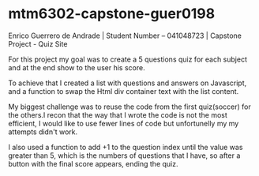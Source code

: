 # mtm6302-capstone-guer0198
Enrico Guerrero de Andrade | 
Student Number – 041048723 |
Capstone Project - Quiz Site

For this project my goal was to create a 5 questions quiz for each subject and at the end show to the user his score.

To achieve that I created a list with questions and answers on Javascript, and a function to swap the Html div container text with the list content.

My biggest challenge was to reuse the code from the first quiz(soccer) for the others.I recon that the way that I wrote the code is not the most efficient, I would like to use fewer lines of code but unfortunelly my my attempts didn't work.

I also used a function to add +1 to the question index until the value was greater than 5, which is the numbers of questions that I have, so after a button with the final score appears, ending the quiz.